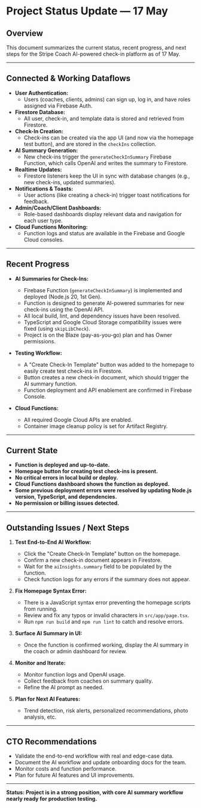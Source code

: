 # Project Status Update — 17 May

## Overview
This document summarizes the current status, recent progress, and next steps for the Stripe Coach AI-powered check-in platform as of 17 May.

---

## Connected & Working Dataflows
- **User Authentication:**
  - Users (coaches, clients, admins) can sign up, log in, and have roles assigned via Firebase Auth.
- **Firestore Database:**
  - All user, check-in, and template data is stored and retrieved from Firestore.
- **Check-In Creation:**
  - Check-ins can be created via the app UI (and now via the homepage test button), and are stored in the `checkIns` collection.
- **AI Summary Generation:**
  - New check-ins trigger the `generateCheckInSummary` Firebase Function, which calls OpenAI and writes the summary to Firestore.
- **Realtime Updates:**
  - Firestore listeners keep the UI in sync with database changes (e.g., new check-ins, updated summaries).
- **Notifications & Toasts:**
  - User actions (like creating a check-in) trigger toast notifications for feedback.
- **Admin/Coach/Client Dashboards:**
  - Role-based dashboards display relevant data and navigation for each user type.
- **Cloud Functions Monitoring:**
  - Function logs and status are available in the Firebase and Google Cloud consoles.

---

## Recent Progress
- **AI Summaries for Check-Ins:**
  - Firebase Function (`generateCheckInSummary`) is implemented and deployed (Node.js 20, 1st Gen).
  - Function is designed to generate AI-powered summaries for new check-ins using the OpenAI API.
  - All local build, lint, and dependency issues have been resolved.
  - TypeScript and Google Cloud Storage compatibility issues were fixed (using `skipLibCheck`).
  - Project is on the Blaze (pay-as-you-go) plan and has Owner permissions.

- **Testing Workflow:**
  - A "Create Check-In Template" button was added to the homepage to easily create test check-ins in Firestore.
  - Button creates a new check-in document, which should trigger the AI summary function.
  - Function deployment and API enablement are confirmed in Firebase Console.

- **Cloud Functions:**
  - All required Google Cloud APIs are enabled.
  - Container image cleanup policy is set for Artifact Registry.

---

## Current State
- **Function is deployed and up-to-date.**
- **Homepage button for creating test check-ins is present.**
- **No critical errors in local build or deploy.**
- **Cloud Functions dashboard shows the function as deployed.**
- **Some previous deployment errors were resolved by updating Node.js version, TypeScript, and dependencies.**
- **No permission or billing issues detected.**

---

## Outstanding Issues / Next Steps
1. **Test End-to-End AI Workflow:**
   - Click the "Create Check-In Template" button on the homepage.
   - Confirm a new check-in document appears in Firestore.
   - Wait for the `aiInsights.summary` field to be populated by the function.
   - Check function logs for any errors if the summary does not appear.

2. **Fix Homepage Syntax Error:**
   - There is a JavaScript syntax error preventing the homepage scripts from running.
   - Review and fix any typos or invalid characters in `src/app/page.tsx`.
   - Run `npm run build` and `npm run lint` to catch and resolve errors.

3. **Surface AI Summary in UI:**
   - Once the function is confirmed working, display the AI summary in the coach or admin dashboard for review.

4. **Monitor and Iterate:**
   - Monitor function logs and OpenAI usage.
   - Collect feedback from coaches on summary quality.
   - Refine the AI prompt as needed.

5. **Plan for Next AI Features:**
   - Trend detection, risk alerts, personalized recommendations, photo analysis, etc.

---

## CTO Recommendations
- Validate the end-to-end workflow with real and edge-case data.
- Document the AI workflow and update onboarding docs for the team.
- Monitor costs and function performance.
- Plan for future AI features and UI improvements.

---

**Status: Project is in a strong position, with core AI summary workflow nearly ready for production testing.** 